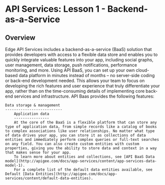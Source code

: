API Services: Lesson 1 - Backend-as-a-Service
=================================================

Overview
---------
Edge API Services includes a backend-as-a-service (BaaS) solution that provides developers with access to a flexible data store and enables you to quickly integrate valuable features into your app, including social graphs, user management, data storage, push notifications, performance monitoring, and more.
Using API BaaS, you can set up your own cloud-based data platform in minutes instead of months – no server-side coding or back-end development needed. This allows your team to focus on developing the rich features and user experience that truly differentiate your app, rather than on the time-consuming details of implementing core back-end services and infrastructure.
API Baas provides the following features:

	Data storage & management
	--------------------------
		Application data 
		----------------
		At the core of the BaaS is a flexible platform that can store any type of application data, from simple records like a catalog of books to complex associations like user relationships. No matter what type of data drives your app, you can store it as collections of data entities and immediately perform complex queries or full-text searches on any field. You can also create custom entities with custom properties, giving you the ability to store data and context in a way that makes sense for your app.
		To learn more about entities and collections, see [API BaaS Data model](http://apigee.com/docs/app-services/content/app-services-data-model-1).
		For a complete list of the default data entities available, see Default [Data Entities](http://apigee.com/docs/app-services/content/default-data-entities).